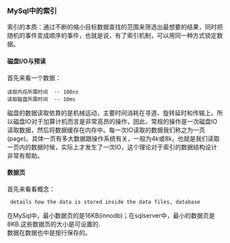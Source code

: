 ### MySql中的索引

索引的本质：通过不断的缩小目标数据查找的范围来筛选出最想要的结果，同时把随机的事件变成顺序的事件，也就是说，有了索引机制，可以用同一种方式锁定数据。<br/>

#### 磁盘I/O与预读
首先来看一个数据：
```
读取内存所需时间  -- 100ns
读取磁盘所需时间  -- 10ms
```
磁盘的数据读取依靠的是机械运动，主要时间消耗在寻道、旋转延时和传输上。所以磁盘IO对于加算计机而言是非常高昂的操作，因此，常规的操作是一次磁盘IO读取数据，然后将数据缓存在内存中。每一次IO读取的数据我们称之为一页(page)。具体一页有多大数据跟操作系统有关，一般为4k或8k，也就是我们读取一页内的数据时候，实际上才发生了一次IO，这个理论对于索引的数据结构设计非常有帮助。

#### 数据页
首先来看看概念：
```
 details how the data is stored inside the data files, database
```
在MySql中，最小数据页的是16KB(innodb)；在sqlserver中，最小的数据页是8KB.这些数据页的大小是可设置的.<br/>
数据在数据也中是按行保存的。<br/>
